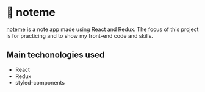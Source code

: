 # 📒 noteme 
[noteme](thalesfukuda.me/noteme) is a note app made using React and Redux. The focus of this project is for practicing and to show my front-end code and skills.

## Main techonologies used
- React
- Redux
- styled-components


